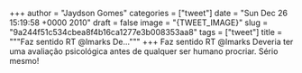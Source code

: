 
+++
author = "Jaydson Gomes"
categories = ["tweet"]
date = "Sun Dec 26 15:19:58 +0000 2010"
draft = false
image = "{TWEET_IMAGE}"
slug = "9a244f51c534cbea8f4b16ca1277e3b008353aa8"
tags = ["tweet"]
title = """Faz sentido RT @lmarks De..."""
+++
Faz sentido RT @lmarks Deveria ter uma avaliação psicológica antes de qualquer ser humano procriar. Sério mesmo!
